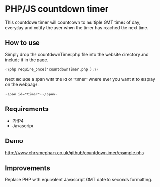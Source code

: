<h1>PHP/JS countdown timer</h1>
This countdown timer will countdown to multiple GMT times of day, everyday and notify the user when the timer has reached the next time.
<h2>How to use</h2>
Simply drop the countdownTimer.php file into the website directory and include it in the page.<br /><br />
<code>&lsaquo;?php require_once('countdownTimer.php');?&rsaquo;</code><br /><br />
Next include a span with the id of "timer" where ever you want it to display on the webpage.<br /><br />
<code>&lsaquo;span id="timer"&rsaquo;&lsaquo;/span&rsaquo;</code>
<h2>Requirements</h2>
<ul>
<li>PHP4</li>
<li>Javascript</li>
</ul>
<h2>Demo</h2>
<a href="http://www.chrismepham.co.uk/github/countdowntimer/example.php">http://www.chrismepham.co.uk/github/countdowntimer/example.php</a>
<h2>Improvements</h2>
Replace PHP with equivalent Javascript GMT date to seconds formatting.